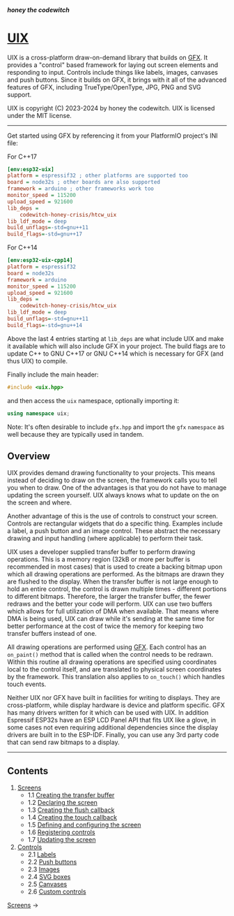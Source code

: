 ##### honey the codewitch
# [UIX](https://honeythecodewitch.com/uix)

UIX is a cross-platform draw-on-demand library that builds on [GFX](https://honeythecodewitch.com/gfx). It provides a "control" based framework for laying out screen elements and responding to input. Controls include things like labels, images, canvases and push buttons. Since it builds on GFX, it brings with it all of the advanced features of GFX, including TrueType/OpenType, JPG, PNG and SVG support.


UIX is copyright (C) 2023-2024 by honey the codewitch. UIX is licensed under the MIT license.

---
Get started using GFX by referencing it from your PlatformIO project's INI file:

For C++17
```ini
[env:esp32-uix]
platform = espressif32 ; other platforms are supported too
board = node32s ; other boards are also supported
framework = arduino ; other frameworks work too
monitor_speed = 115200
upload_speed = 921600
lib_deps = 
	codewitch-honey-crisis/htcw_uix
lib_ldf_mode = deep
build_unflags=-std=gnu++11
build_flags=-std=gnu++17
```

For C++14
```ini
[env:esp32-uix-cpp14]
platform = espressif32
board = node32s
framework = arduino
monitor_speed = 115200
upload_speed = 921600
lib_deps = 
	codewitch-honey-crisis/htcw_uix
lib_ldf_mode = deep
build_unflags=-std=gnu++11
build_flags=-std=gnu++14
```
Above the last 4 entries starting at `lib_deps` are what include UIX and make it available which will also include GFX in your project. The build flags are to update C++ to GNU C++17 or GNU C++14 which is necessary for GFX (and thus UIX) to compile.

Finally include the main header:
```cpp
#include <uix.hpp>
```
and then access the `uix` namespace, optionally importing it:
```cpp
using namespace uix;
```
Note: It's often desirable to include `gfx.hpp` and import the `gfx` `namespace` as well because they are typically used in tandem.

## Overview

UIX provides demand drawing functionality to your projects. This means instead of deciding to draw on the screen, the framework calls you to tell you when to draw. One of the advantages is that you do not have to manage updating the screen yourself. UIX always knows what to update on the on the screen and where.

Another advantage of this is the use of controls to construct your screen. Controls are rectangular widgets that do a specific thing. Examples include a label, a push button and an image control. These abstract the necessary drawing and input handling (where applicable) to perform their task.

UIX uses a developer supplied transfer buffer to perform drawing operations. This is a memory region (32kB or more per buffer is recommended in most cases) that is used to create a backing bitmap upon which all drawing operations are performed. As the bitmaps are drawn they are flushed to the display. When the transfer buffer is not large enough to hold an entire control, the control is drawn multiple times - different portions to different bitmaps. Therefore, the larger the transfer buffer, the fewer redraws and the better your code will perform. UIX can use two buffers which allows for full utilization of DMA when available. That means where DMA is being used, UIX can draw while it's sending at the same time for better performance at the cost of twice the memory for keeping two transfer buffers instead of one.

All drawing operations are performed using [GFX](https://honeythecodewitch.com/gfx). Each control has an `on_paint()` method that is called when the control needs to be redrawn. Within this routine all drawing operations are specified using coordinates local to the control itself, and are translated to physical screen coordinates by the framework. This translation also applies to `on_touch()` which handles touch events.

Neither UIX nor GFX have built in facilities for writing to displays. They are cross-platform, while display hardware is device and platform specific. GFX has many drivers written for it which can be used with UIX. In addition Espressif ESP32s have an ESP LCD Panel API that fits UIX like a glove, in some cases not even requiring additional dependencies since the display drivers are built in to the ESP-IDF. Finally, you can use any 3rd party code that can send raw bitmaps to a display.
___

## Contents

1. [Screens](screens.md)
    - 1.1 [Creating the transfer buffer](screens.md#1.1)
    - 1.2 [Declaring the screen](screens.md#1.2)
    - 1.3 [Creating the flush callback](screens.md#1.3)
    - 1.4 [Creating the touch callback](screens.md#1.4)
    - 1.5 [Defining and configuring the screen](screens.md#1.5)
    - 1.6 [Registering controls](screens.md#1.6)
    - 1.7 [Updating the screen](screens.md#1.7)
2. [Controls](controls.md)
    - 2.1 [Labels](controls.md#2.1)
    - 2.2 [Push buttons](controls.md#2.2)
    - 2.3 [Images](controls.md#2.3)
    - 2.4 [SVG boxes](controls.md#2.4)
    - 2.5 [Canvases](controls.md#2.5)
    - 2.6 [Custom controls](controls.md#2.6)

[Screens](screens.md) →
